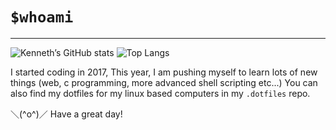 # `$whoami`
---

![Kenneth’s GitHub stats](https://github-readme-stats.vercel.app/api?username=ken-soares&theme=gruvbox&show_icons=true&count_private=true)
![Top Langs](https://github-readme-stats.vercel.app/api/top-langs/?username=ken-soares&theme=gruvbox)

I started coding in 2017,
This year, I am pushing myself to learn lots of new things (web, c programming, more advanced shell scripting etc...)
You can also find my dotfiles for my linux based computers in my `.dotfiles` repo.

＼(^o^)／ Have a great day!

<!---
ken-soares/ken-soares is a ✨ special ✨ repository because its `README.md` (this file) appears on your GitHub profile.
You can click the Preview link to take a look at your changes.
--->
